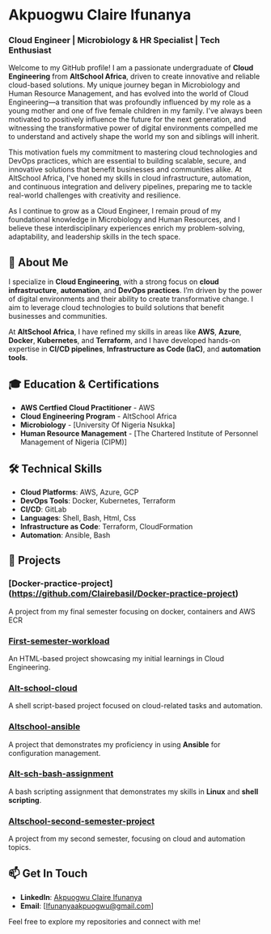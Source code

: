 # Akpuogwu Claire Ifunanya

### Cloud Engineer | Microbiology & HR Specialist | Tech Enthusiast

Welcome to my GitHub profile! I am a passionate undergraduate of **Cloud Engineering** from **AltSchool Africa**, driven to create innovative and reliable cloud-based solutions. My unique journey began in Microbiology and Human Resource Management, and has evolved into the world of Cloud Engineering—a transition that was profoundly influenced by my role as a young mother and one of five female children in my family. I've always been motivated to positively influence the future for the next generation, and witnessing the transformative power of digital environments compelled me to understand and actively shape the world my son and siblings will inherit.

This motivation fuels my commitment to mastering cloud technologies and DevOps practices, which are essential to building scalable, secure, and innovative solutions that benefit businesses and communities alike. At AltSchool Africa, I've honed my skills in cloud infrastructure, automation, and continuous integration and delivery pipelines, preparing me to tackle real-world challenges with creativity and resilience.

As I continue to grow as a Cloud Engineer, I remain proud of my foundational knowledge in Microbiology and Human Resources, and I believe these interdisciplinary experiences enrich my problem-solving, adaptability, and leadership skills in the tech space.

## 🚀 About Me

I specialize in **Cloud Engineering**, with a strong focus on **cloud infrastructure**, **automation**, and **DevOps practices**. I’m driven by the power of digital environments and their ability to create transformative change. I aim to leverage cloud technologies to build solutions that benefit businesses and communities.

At **AltSchool Africa**, I have refined my skills in areas like **AWS**, **Azure**, **Docker**, **Kubernetes**, and **Terraform**, and I have developed hands-on expertise in **CI/CD pipelines**, **Infrastructure as Code (IaC)**, and **automation tools**.

## 🎓 Education & Certifications

- **AWS Certfied Cloud Practitioner** - AWS
- **Cloud Engineering Program** - AltSchool Africa
- **Microbiology** - [University Of Nigeria Nsukka]
- **Human Resource Management** - [The Chartered Institute of Personnel Management of Nigeria (CIPM)]

## 🛠️ Technical Skills

- **Cloud Platforms**: AWS, Azure, GCP
- **DevOps Tools**: Docker, Kubernetes, Terraform
- **CI/CD**: GitLab
- **Languages**:  Shell, Bash, Html, Css
- **Infrastructure as Code**: Terraform, CloudFormation
- **Automation**: Ansible, Bash

## 🔨 Projects
### [Docker-practice-project] (https://github.com/Clairebasil/Docker-practice-project)
A project from my final semester focusing on docker, containers and AWS ECR


### [First-semester-workload](https://github.com/Clairebasil/First-semester-workload)
An HTML-based project showcasing my initial learnings in Cloud Engineering.

### [Alt-school-cloud](https://github.com/Clairebasil/alt-school-cloud)
A shell script-based project focused on cloud-related tasks and automation.

### [Altschool-ansible](https://github.com/Clairebasil/Altschool-ansible)
A project that demonstrates my proficiency in using **Ansible** for configuration management.

### [Alt-sch-bash-assignment](https://github.com/Clairebasil/alt-sch-bash-assignment)
A bash scripting assignment that demonstrates my skills in **Linux** and **shell scripting**.

### [Altschool-second-semester-project](https://github.com/Clairebasil/Altschool-second-semester-project)
A project from my second semester, focusing on cloud and automation topics.

## 📫 Get In Touch

- **LinkedIn**: [Akpuogwu Claire Ifunanya]([https://www.linkedin.com/in/ifunanya-akpuogwu-702b981b2/])
- **Email**: [Ifunanyaakpuogwu@gmail.com]

Feel free to explore my repositories and connect with me!

